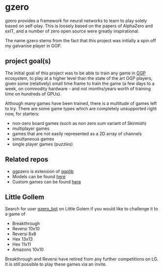 gzero
=====
gzero provides a framework for neural networks to learn to play solely based on self-play.  This
is loosely based on the papers of AlphaZero and exIT, and a number of zero open source were greatly
inspirational.

The name gzero stems from the fact that this project was initially a spin off my galvanise player
in GGP.


project goal(s)
---------------
The initial goal of this project was to be able to train any game in
[GGP](https://en.wikipedia.org/wiki/General_game_playing) ecosystem, to play at a higher level than
the state of the art GGP players, given some (relatively) small time frame to train the game (a few
days to a week, on commodity hardware - and not months/years worth of training time on hundreds of
GPUs).

Although many games have been trained, there is a multitude of games left to try.  There are some
game types which are completely unsupported right now, for starters:

* non-zero board games (such as non zero sum variant of Skirmish)
* multiplayer games
* games that are not easily represented as a 2D array of channels
* simultaneous games
* single player games (puzzles)


Related repos
-------------
* ggpzero is extension of [ggplib](https://github.com/ggplib/ggplib)
* Models can be found [here](https://github.com/richemslie/gzero_data)
* Custom games can be found [here](https://github.com/richemslie/gzero_games)


Little Gollem
-------------
Search for user
[gzero_bot](http://littlegolem.net/jsp/info/player.jsp?plid=58835) on Little Golem if you would
like to challenge it to a game of

 * Breakthrough
 * Reversi 10x10
 * Reversi 8x8
 * Hex 13x13
 * Hex 11x11
 * Amazons 10x10

Breakthrough and Reversi have retired from any further competitions on LG.  It is still possible to
play these games via an invite.
